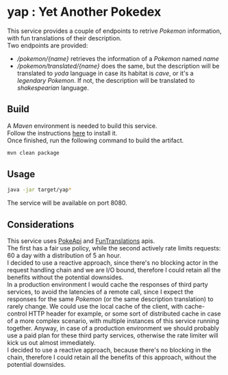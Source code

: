# yap : Yet Another Pokedex

This service provides a couple of endpoints to retrive *Pokemon* information, with fun translations of their description.  
Two endpoints are provided:
- */pokemon/{name}* retrieves the information of a *Pokemon* named *name*
- */pokemon/translated/{name}* does the same, but the description will be translated to *yoda* language in case its habitat is *cave*, or it's a *legendary* *Pokemon*. If not, the description will be translated to *shakespearian* language.

## Build
A *Maven* environment is needed to build this service.  
Follow the instructions [here](https://maven.apache.org/install.html) to install it.  
Once finished, run the following command to build the artifact.
```sh
mvn clean package
```

## Usage
```sh
java -jar target/yap*
```
The service will be available on port 8080.

## Considerations
This service uses [PokeApi](https://pokeapi.co/) and [FunTranslations](https://funtranslations.com/) apis.  
The first has a fair use policy, while the second actively rate limits requests: 60 a day with a distribution of 5 an hour.  
I decided to use a reactive approach, since there's no blocking actor in the request handling chain and we are I/O bound, therefore I could retain all the benefits without the potential downsides.  
In a production environment I would cache the responses of third party services, to avoid the latencies of a remote call, since I expect the responses for the same *Pokemon* (or the same description translation) to rarely change. 
We could use the local cache of the client, with cache-control HTTP header for example, or some sort of distributed cache in case of a more complex scenario, with multiple instances of this service running together.
Anyway, in case of a production environment we should probably use a paid plan for these third party services, otherwise the rate limiter will kick us out almost immediately.  
I decided to use a reactive approach, because there's no blocking in the chain, therefore I could retain all the benefits of this approach, without the potential downsides.